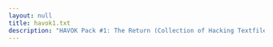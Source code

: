 ```yaml
---
layout: null
title: havok1.txt
description: "HAVOK Pack #1: The Return (Collection of Hacking Textfiles)"
---
```

